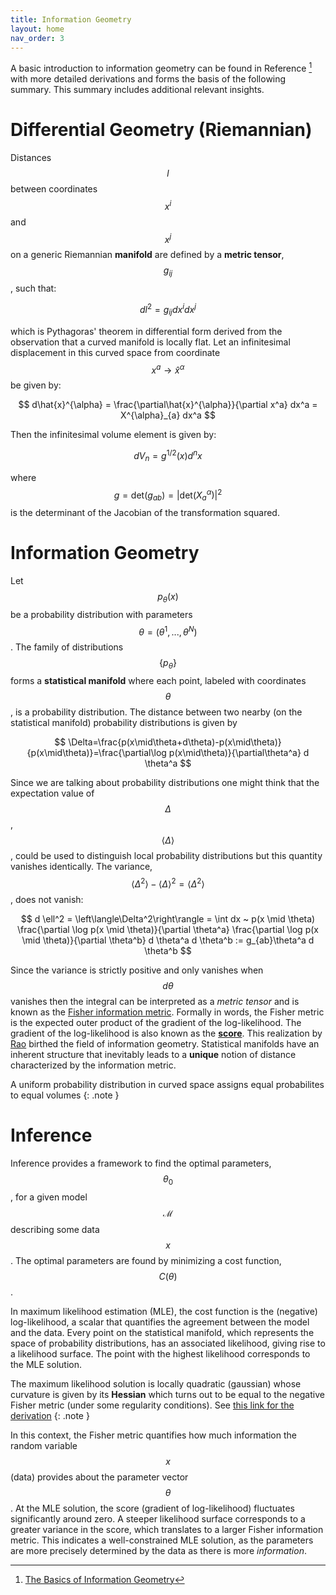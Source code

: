 ```yaml
---
title: Information Geometry
layout: home
nav_order: 3
---
```


A basic introduction to information geometry can be found in Reference [^1] with more detailed derivations and forms the basis of the following summary. This summary includes additional relevant insights.

# Differential Geometry (Riemannian)

Distances $$l$$ between coordinates $$x^i$$ and $$x^j$$ on a generic Riemannian **manifold** are defined by a **metric tensor**, $$g_{ij}$$, such that:

$$
dl^2 = g_{ij}dx^i dx^j
$$

which is Pythagoras' theorem in differential form derived from the observation that a curved manifold is locally flat. Let an infinitesimal displacement in this curved space from coordinate $$x^a \rightarrow \hat{x}^{\alpha}$$ be given by:

$$
d\hat{x}^{\alpha} = \frac{\partial\hat{x}^{\alpha}}{\partial x^a} dx^a = X^{\alpha}_{a} dx^a
$$

Then the infinitesimal volume element is given by:

$$
dV_n = g^{1/2}(x)d^n x
$$

where $$g = \text{det}(g_{ab}) = \vert \text{det}(X_a^{\alpha}) \vert^2$$ is the determinant of the Jacobian of the transformation squared. 

# Information Geometry

Let $$p_{\theta}(x)$$ be a probability distribution with parameters $$\theta = (\theta^1, ..., \theta^N)$$. The family of distributions $$\{p_{\theta}\}$$ forms a **statistical manifold** where each point, labeled with coordinates $$\theta$$, is a probability distribution. The distance between two nearby (on the statistical manifold) probability distributions is given by

$$
\Delta=\frac{p(x\mid\theta+d\theta)-p(x\mid\theta)}{p(x\mid\theta)}=\frac{\partial\log p(x\mid\theta)}{\partial\theta^a} d \theta^a
$$

Since we are talking about probability distributions one might think that the expectation value of $$\Delta$$, $$\left< \Delta \right>$$, could be used to distinguish local probability distributions but this quantity vanishes identically. The variance, $$\left< \Delta^2 \right> - \left< \Delta \right>^2 = \left< \Delta^2 \right>$$, does not vanish:

$$
d \ell^2 = \left\langle\Delta^2\right\rangle = \int dx ~ p(x \mid \theta) \frac{\partial \log p(x \mid \theta)}{\partial \theta^a} \frac{\partial \log p(x \mid \theta)}{\partial \theta^b} d \theta^a d \theta^b := g_{ab}\theta^a d \theta^b
$$

Since the variance is strictly positive and only vanishes when $$d\theta$$ vanishes then the integral can be interpreted as a *metric tensor* and is known as the [Fisher information metric](https://en.wikipedia.org/wiki/Fisher_information_metric). Formally in words, the Fisher metric is the expected outer product of the gradient of the log-likelihood. The gradient of the log-likelihood is also known as the [**score**](https://en.wikipedia.org/wiki/Informant_(statistics)). This realization by [Rao](https://en.wikipedia.org/wiki/C._R._Rao) birthed the field of information geometry. Statistical manifolds have an inherent structure that inevitably leads to a **unique** notion of distance characterized by the information metric. 

A uniform probability distribution in curved space assigns equal probabilites to equal volumes
{: .note }

# Inference

Inference provides a framework to find the optimal parameters, $$\theta_0$$, for a given model $$\mathcal{M}$$ describing some data $$x$$. The optimal parameters are found by minimizing a cost function, $$C(\theta)$$. 

In maximum likelihood estimation (MLE), the cost function is the (negative) log-likelihood, a scalar that quantifies the agreement between the model and the data. Every point on the statistical manifold, which represents the space of probability distributions, has an associated likelihood, giving rise to a likelihood surface. The point with the highest likelihood corresponds to the MLE solution.

The maximum likelihood solution is locally quadratic (gaussian) whose curvature is given by its **Hessian** which turns out to be equal to the negative Fisher metric (under some regularity conditions). See [this link for the derivation](https://math.stackexchange.com/questions/3585130/why-is-the-fisher-information-matrix-both-an-expected-outer-product-and-a-hessia)
{: .note }

In this context, the Fisher metric quantifies how much information the random variable $$x$$ (data) provides about the parameter vector $$\theta$$. At the MLE solution, the score (gradient of log-likelihood) fluctuates significantly around zero. A steeper likelihood surface corresponds to a greater variance in the score, which translates to a larger Fisher information metric. This indicates a well-constrained MLE solution, as the parameters are more precisely determined by the data as there is more *information*. 

[^1]: [The Basics of Information Geometry](https://arxiv.org/pdf/1412.5633)
